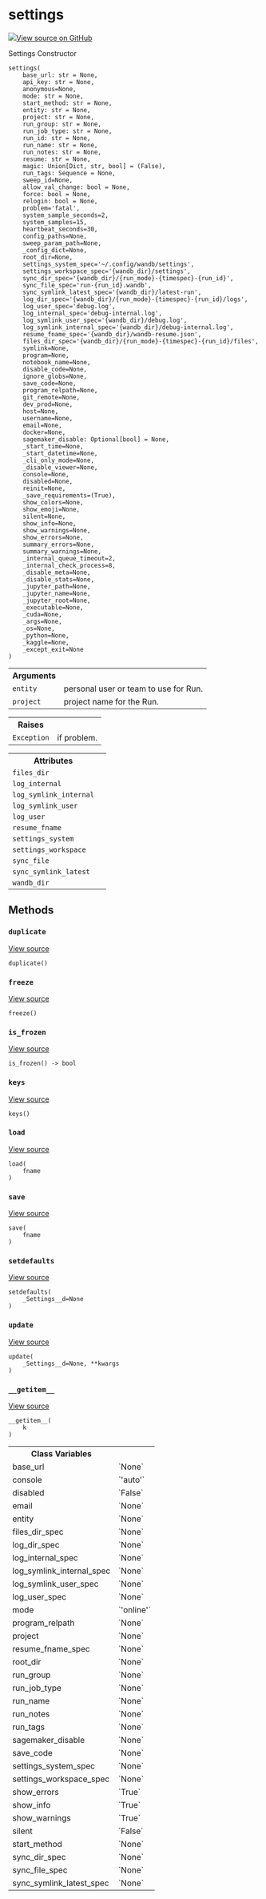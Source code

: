 # settings

<!-- Insert buttons and diff -->


[![](https://www.tensorflow.org/images/GitHub-Mark-32px.png)View source on GitHub](https://www.github.com/wandb/client/tree/master/wandb/sdk/wandb_settings.py#L185-L994)




Settings Constructor

<pre><code>settings(
    base_url: str = None,
    api_key: str = None,
    anonymous=None,
    mode: str = None,
    start_method: str = None,
    entity: str = None,
    project: str = None,
    run_group: str = None,
    run_job_type: str = None,
    run_id: str = None,
    run_name: str = None,
    run_notes: str = None,
    resume: str = None,
    magic: Union[Dict, str, bool] = (False),
    run_tags: Sequence = None,
    sweep_id=None,
    allow_val_change: bool = None,
    force: bool = None,
    relogin: bool = None,
    problem=&#x27;fatal&#x27;,
    system_sample_seconds=2,
    system_samples=15,
    heartbeat_seconds=30,
    config_paths=None,
    sweep_param_path=None,
    _config_dict=None,
    root_dir=None,
    settings_system_spec=&#x27;~/.config/wandb/settings&#x27;,
    settings_workspace_spec=&#x27;{wandb_dir}/settings&#x27;,
    sync_dir_spec=&#x27;{wandb_dir}/{run_mode}-{timespec}-{run_id}&#x27;,
    sync_file_spec=&#x27;run-{run_id}.wandb&#x27;,
    sync_symlink_latest_spec=&#x27;{wandb_dir}/latest-run&#x27;,
    log_dir_spec=&#x27;{wandb_dir}/{run_mode}-{timespec}-{run_id}/logs&#x27;,
    log_user_spec=&#x27;debug.log&#x27;,
    log_internal_spec=&#x27;debug-internal.log&#x27;,
    log_symlink_user_spec=&#x27;{wandb_dir}/debug.log&#x27;,
    log_symlink_internal_spec=&#x27;{wandb_dir}/debug-internal.log&#x27;,
    resume_fname_spec=&#x27;{wandb_dir}/wandb-resume.json&#x27;,
    files_dir_spec=&#x27;{wandb_dir}/{run_mode}-{timespec}-{run_id}/files&#x27;,
    symlink=None,
    program=None,
    notebook_name=None,
    disable_code=None,
    ignore_globs=None,
    save_code=None,
    program_relpath=None,
    git_remote=None,
    dev_prod=None,
    host=None,
    username=None,
    email=None,
    docker=None,
    sagemaker_disable: Optional[bool] = None,
    _start_time=None,
    _start_datetime=None,
    _cli_only_mode=None,
    _disable_viewer=None,
    console=None,
    disabled=None,
    reinit=None,
    _save_requirements=(True),
    show_colors=None,
    show_emoji=None,
    silent=None,
    show_info=None,
    show_warnings=None,
    show_errors=None,
    summary_errors=None,
    summary_warnings=None,
    _internal_queue_timeout=2,
    _internal_check_process=8,
    _disable_meta=None,
    _disable_stats=None,
    _jupyter_path=None,
    _jupyter_name=None,
    _jupyter_root=None,
    _executable=None,
    _cuda=None,
    _args=None,
    _os=None,
    _python=None,
    _kaggle=None,
    _except_exit=None
)</code></pre>



<!-- Placeholder for "Used in" -->


<!-- Tabular view -->
<table>
<tr><th>Arguments</th></tr>

<tr>
<td>
<code>entity</code>
</td>
<td>
personal user or team to use for Run.
</td>
</tr><tr>
<td>
<code>project</code>
</td>
<td>
project name for the Run.
</td>
</tr>
</table>



<!-- Tabular view -->
<table>
<tr><th>Raises</th></tr>

<tr>
<td>
<code>Exception</code>
</td>
<td>
if problem.
</td>
</tr>
</table>





<!-- Tabular view -->
<table>
<tr><th>Attributes</th></tr>

<tr>
<td>
<code>files_dir</code>
</td>
<td>

</td>
</tr><tr>
<td>
<code>log_internal</code>
</td>
<td>

</td>
</tr><tr>
<td>
<code>log_symlink_internal</code>
</td>
<td>

</td>
</tr><tr>
<td>
<code>log_symlink_user</code>
</td>
<td>

</td>
</tr><tr>
<td>
<code>log_user</code>
</td>
<td>

</td>
</tr><tr>
<td>
<code>resume_fname</code>
</td>
<td>

</td>
</tr><tr>
<td>
<code>settings_system</code>
</td>
<td>

</td>
</tr><tr>
<td>
<code>settings_workspace</code>
</td>
<td>

</td>
</tr><tr>
<td>
<code>sync_file</code>
</td>
<td>

</td>
</tr><tr>
<td>
<code>sync_symlink_latest</code>
</td>
<td>

</td>
</tr><tr>
<td>
<code>wandb_dir</code>
</td>
<td>

</td>
</tr>
</table>



## Methods

<h3 id="duplicate"><code>duplicate</code></h3>

<a target="_blank" href="https://www.github.com/wandb/client/tree/master/wandb/sdk/wandb_settings.py#L695-L696">View source</a>

<pre><code>duplicate()</code></pre>




<h3 id="freeze"><code>freeze</code></h3>

<a target="_blank" href="https://www.github.com/wandb/client/tree/master/wandb/sdk/wandb_settings.py#L888-L890">View source</a>

<pre><code>freeze()</code></pre>




<h3 id="is_frozen"><code>is_frozen</code></h3>

<a target="_blank" href="https://www.github.com/wandb/client/tree/master/wandb/sdk/wandb_settings.py#L892-L893">View source</a>

<pre><code>is_frozen() -> bool</code></pre>




<h3 id="keys"><code>keys</code></h3>

<a target="_blank" href="https://www.github.com/wandb/client/tree/master/wandb/sdk/wandb_settings.py#L879-L880">View source</a>

<pre><code>keys()</code></pre>




<h3 id="load"><code>load</code></h3>

<a target="_blank" href="https://www.github.com/wandb/client/tree/master/wandb/sdk/wandb_settings.py#L845-L846">View source</a>

<pre><code>load(
    fname
)</code></pre>




<h3 id="save"><code>save</code></h3>

<a target="_blank" href="https://www.github.com/wandb/client/tree/master/wandb/sdk/wandb_settings.py#L842-L843">View source</a>

<pre><code>save(
    fname
)</code></pre>




<h3 id="setdefaults"><code>setdefaults</code></h3>

<a target="_blank" href="https://www.github.com/wandb/client/tree/master/wandb/sdk/wandb_settings.py#L834-L840">View source</a>

<pre><code>setdefaults(
    _Settings__d=None
)</code></pre>




<h3 id="update"><code>update</code></h3>

<a target="_blank" href="https://www.github.com/wandb/client/tree/master/wandb/sdk/wandb_settings.py#L742-L743">View source</a>

<pre><code>update(
    _Settings__d=None, **kwargs
)</code></pre>




<h3 id="__getitem__"><code>__getitem__</code></h3>

<a target="_blank" href="https://www.github.com/wandb/client/tree/master/wandb/sdk/wandb_settings.py#L882-L886">View source</a>

<pre><code>__getitem__(
    k
)</code></pre>








<!-- Tabular view -->
<table>
<tr><th>Class Variables</th></tr>

<tr>
<td>
base_url<a id="base_url"></a>
</td>
<td>
`None`
</td>
</tr><tr>
<td>
console<a id="console"></a>
</td>
<td>
`'auto'`
</td>
</tr><tr>
<td>
disabled<a id="disabled"></a>
</td>
<td>
`False`
</td>
</tr><tr>
<td>
email<a id="email"></a>
</td>
<td>
`None`
</td>
</tr><tr>
<td>
entity<a id="entity"></a>
</td>
<td>
`None`
</td>
</tr><tr>
<td>
files_dir_spec<a id="files_dir_spec"></a>
</td>
<td>
`None`
</td>
</tr><tr>
<td>
log_dir_spec<a id="log_dir_spec"></a>
</td>
<td>
`None`
</td>
</tr><tr>
<td>
log_internal_spec<a id="log_internal_spec"></a>
</td>
<td>
`None`
</td>
</tr><tr>
<td>
log_symlink_internal_spec<a id="log_symlink_internal_spec"></a>
</td>
<td>
`None`
</td>
</tr><tr>
<td>
log_symlink_user_spec<a id="log_symlink_user_spec"></a>
</td>
<td>
`None`
</td>
</tr><tr>
<td>
log_user_spec<a id="log_user_spec"></a>
</td>
<td>
`None`
</td>
</tr><tr>
<td>
mode<a id="mode"></a>
</td>
<td>
`'online'`
</td>
</tr><tr>
<td>
program_relpath<a id="program_relpath"></a>
</td>
<td>
`None`
</td>
</tr><tr>
<td>
project<a id="project"></a>
</td>
<td>
`None`
</td>
</tr><tr>
<td>
resume_fname_spec<a id="resume_fname_spec"></a>
</td>
<td>
`None`
</td>
</tr><tr>
<td>
root_dir<a id="root_dir"></a>
</td>
<td>
`None`
</td>
</tr><tr>
<td>
run_group<a id="run_group"></a>
</td>
<td>
`None`
</td>
</tr><tr>
<td>
run_job_type<a id="run_job_type"></a>
</td>
<td>
`None`
</td>
</tr><tr>
<td>
run_name<a id="run_name"></a>
</td>
<td>
`None`
</td>
</tr><tr>
<td>
run_notes<a id="run_notes"></a>
</td>
<td>
`None`
</td>
</tr><tr>
<td>
run_tags<a id="run_tags"></a>
</td>
<td>
`None`
</td>
</tr><tr>
<td>
sagemaker_disable<a id="sagemaker_disable"></a>
</td>
<td>
`None`
</td>
</tr><tr>
<td>
save_code<a id="save_code"></a>
</td>
<td>
`None`
</td>
</tr><tr>
<td>
settings_system_spec<a id="settings_system_spec"></a>
</td>
<td>
`None`
</td>
</tr><tr>
<td>
settings_workspace_spec<a id="settings_workspace_spec"></a>
</td>
<td>
`None`
</td>
</tr><tr>
<td>
show_errors<a id="show_errors"></a>
</td>
<td>
`True`
</td>
</tr><tr>
<td>
show_info<a id="show_info"></a>
</td>
<td>
`True`
</td>
</tr><tr>
<td>
show_warnings<a id="show_warnings"></a>
</td>
<td>
`True`
</td>
</tr><tr>
<td>
silent<a id="silent"></a>
</td>
<td>
`False`
</td>
</tr><tr>
<td>
start_method<a id="start_method"></a>
</td>
<td>
`None`
</td>
</tr><tr>
<td>
sync_dir_spec<a id="sync_dir_spec"></a>
</td>
<td>
`None`
</td>
</tr><tr>
<td>
sync_file_spec<a id="sync_file_spec"></a>
</td>
<td>
`None`
</td>
</tr><tr>
<td>
sync_symlink_latest_spec<a id="sync_symlink_latest_spec"></a>
</td>
<td>
`None`
</td>
</tr>
</table>

